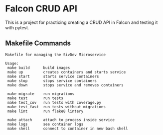 # Falcon CRUD API

This is a project for practicing creating a CRUD API in Falcon and testing it with pytest.

## Makefile Commands

```text
Makefile for managing the SivDev Microservice

Usage:
 make build      build images
 make up         creates containers and starts service
 make start      starts service containers
 make stop       stops service containers
 make down       stops service and removes containers

 make migrate    run migrations
 make test       run tests
 make test_cov   run tests with coverage.py
 make test_fast  run tests without migrations
 make lint       run flake8 lintery

 make attach     attach to process inside service
 make logs       see container logs
 make shell      connect to container in new bash shell
```
